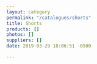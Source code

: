 ```yaml
---
layout: category
permalink: "/catalogues/shorts"
title: Shorts
products: []
photos: []
suppliers: []
date: 2019-03-29 18:06:51 -0500

---
```

